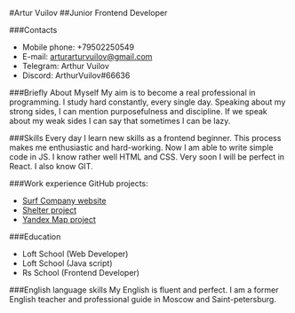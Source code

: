 #Artur Vuilov
##Junior Frontend Developer


###Contacts
- Mobile phone: +79502250549
- E-mail: arturarturvuilov@gmail.com
- Telegram: Arthur Vuilov
- Discord: ArthurVuilov#66636

###Briefly About Myself
My aim is to become a real professional in programming. I study hard constantly, every single day.  Speaking about my strong sides, I can mention purposefulness and discipline. If we speak about my weak sides I can say that sometimes I can be lazy.

###Skills
Every day I learn new skills as a frontend beginner. This process makes me enthusiastic and hard-working. Now I am able to write simple code in JS. I know rather well HTML and CSS.  Very soon I will be perfect in React. I also know GIT.


###Work experience
GitHub projects:
- [Surf Company website](https://arturvuilov1992.github.io/Loft-School/)
- [Shelter project](https://github.com/ArturVuilov1992/Shelter)
- [Yandex Map project](https://github.com/ArturVuilov1992/ymaps)

###Education
- Loft School (Web Developer)
- Loft School (Java script)
- Rs School (Frontend Developer)

###English language skills
My English is fluent and perfect. I am a former English teacher and professional guide in Moscow and Saint-petersburg.